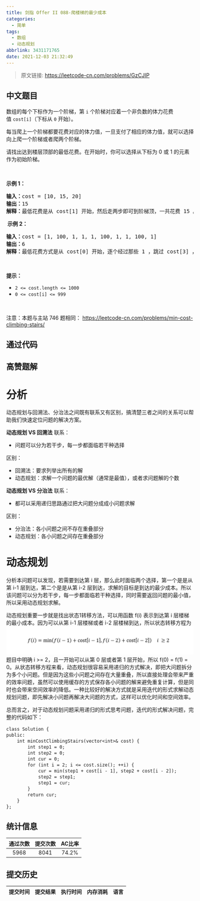 ```yaml
---
title: 剑指 Offer II 088-爬楼梯的最少成本
categories:
  - 简单
tags:
  - 数组
  - 动态规划
abbrlink: 3431171765
date: 2021-12-03 21:32:49
---
```


> 原文链接: https://leetcode-cn.com/problems/GzCJIP




## 中文题目
<div><p>数组的每个下标作为一个阶梯，第 <code>i</code> 个阶梯对应着一个非负数的体力花费值&nbsp;<code>cost[i]</code>（下标从 <code>0</code> 开始）。</p>

<p>每当爬上一个阶梯都要花费对应的体力值，一旦支付了相应的体力值，就可以选择向上爬一个阶梯或者爬两个阶梯。</p>

<p>请找出达到楼层顶部的最低花费。在开始时，你可以选择从下标为 0 或 1 的元素作为初始阶梯。</p>

<p>&nbsp;</p>

<p><strong>示例&nbsp;1：</strong></p>

<pre>
<strong>输入：</strong>cost = [10, 15, 20]
<strong>输出：</strong>15
<strong>解释：</strong>最低花费是从 cost[1] 开始，然后走两步即可到阶梯顶，一共花费 15 。
</pre>

<p><strong>&nbsp;示例 2：</strong></p>

<pre>
<strong>输入：</strong>cost = [1, 100, 1, 1, 1, 100, 1, 1, 100, 1]
<strong>输出：</strong>6
<strong>解释：</strong>最低花费方式是从 cost[0] 开始，逐个经过那些 1 ，跳过 cost[3] ，一共花费 6 。
</pre>

<p>&nbsp;</p>

<p><strong>提示：</strong></p>

<ul>
	<li><code>2 &lt;= cost.length &lt;= 1000</code></li>
	<li><code>0 &lt;= cost[i] &lt;= 999</code></li>
</ul>

<p>&nbsp;</p>

<p><meta charset="UTF-8" />注意：本题与主站 746&nbsp;题相同：&nbsp;<a href="https://leetcode-cn.com/problems/min-cost-climbing-stairs/">https://leetcode-cn.com/problems/min-cost-climbing-stairs/</a></p>
</div>

## 通过代码
<RecoDemo>
</RecoDemo>


## 高赞题解
# **分析**
动态规划与回溯法、分治法之间既有联系又有区别，搞清楚三者之间的关系可以帮助我们快速定位问题的解决方案。

**动态规划 VS 回溯法**
联系：
- 问题可以分为若干步，每一步都面临若干种选择

区别：
- 回溯法：要求列举出所有的解
- 动态规划：求解一个问题的最优解（通常是最值），或者求问题解的个数

**动态规划 VS 分治法**
联系：
- 都可以采用递归思路通过把大问题分成成小问题求解

区别：
- 分治法：各小问题之间不存在重叠部分
- 动态规划：各小问题之间存在重叠部分

# **动态规划**
分析本问题可以发现，若需要到达第 i 层，那么此时面临两个选择，第一个是是从第 i-1 层到达，第二个是是从第 i-2 层到达，求解的目标是到达的最少成本。所以该问题可以分为若干步，每一步都面临若干种选择，同时需要返回问题的最小值，所以采用动态规划求解。

动态规划重要一步就是找出状态1转移方法，可以用函数 f(i) 表示到达第 i 层楼梯的最小成本。因为可以从第 i-1 层楼梯或者 i-2 层楼梯到达，所以状态转移方程为
![image.png](../images/GzCJIP-0.png)
题目中明确 i >= 2，且一开始可以从第 0 层或者第 1 层开始，所以 f(0) = f(1) = 0。从状态转移方程来看，动态规划很容易采用递归的方式解决，即把大问题拆分为多个小问题。但是因为这些小问题之间存在大量重叠，所以直接处理会带来严重的效率问题，虽然可以使用缓存的方式保存各小问题的解来避免重复计算，但是同时也会带来空间效率的降低。一种比较好的解决方式就是采用迭代的形式求解动态规划问题，即先解决小问题再解决大问题的方式，这样可以优化时间和空间效率。

总而言之，对于动态规划问题采用递归的形式思考问题，迭代的形式解决问题，完整的代码如下：
```
class Solution {
public:
    int minCostClimbingStairs(vector<int>& cost) {
        int step1 = 0;
        int step2 = 0;
        int cur = 0;
        for (int i = 2; i <= cost.size(); ++i) {
            cur = min(step1 + cost[i - 1], step2 + cost[i - 2]);
            step2 = step1;
            step1 = cur;
        }
        return cur;
    }
};
```


## 统计信息
| 通过次数 | 提交次数 | AC比率 |
| :------: | :------: | :------: |
|    5968    |    8041    |   74.2%   |

## 提交历史
| 提交时间 | 提交结果 | 执行时间 |  内存消耗  | 语言 |
| :------: | :------: | :------: | :--------: | :--------: |
